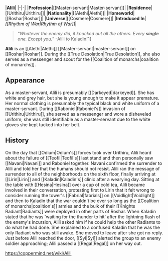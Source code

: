 |**Alili**|
|-|-|
|**Profession**|[[Master-servant\|Master-servant]]|
|**Residence**|[[Urithiru\|Urithiru]]|
|**Nationality**|[[Alethi\|Alethi]]|
|**Homeworld**|[[Roshar\|Roshar]]|
|**Universe**|[[Cosmere\|Cosmere]]|
|**Introduced In**|*[[Rhythm of War\|Rhythm of War]]*|

>“*Whatever the enemy did, it knocked out all the others. Every **single** one. Except you.*”
\-Alili to Kaladin[1]


**Alili** is an [[Alethi\|Alethi]] [[Master-servant\|master-servant]] on [[Roshar\|Roshar]]. During the [[True Desolation\|True Desolation]], she also serves as a messenger and scout for the [[Coalition of monarchs\|coalition of monarchs]].

## Appearance
As a master-servant, Alili is presumably [[Darkeyed\|darkeyed]]. She has white and grey hair, but she is young enough to make it appear premature. Her normal clothing is presumably the typical black and white uniform of a master-servant. During [[Raboniel\|Raboniel's]] invasion of [[Urithiru\|Urithiru]], she served as a messenger and wore a disheveled uniform; she was still identifiable as a master-servant due to the white gloves she kept tucked into her belt.

## History
On the day that [[Odium\|Odium's]] forces took over Urithiru, Alili heard about the failure of [[Teofil\|Teofil's]] last stand and then personally saw [[Navani\|Navani]] and Raboniel together. Navani confirmed the surrender to Alili and told her that the humans should not resist. Alili ran the message of surrender to all of the neighborhoods on the sixth floor, finally arriving at [[Lirin\|Lirin]] and [[Kaladin\|Kaladin's]] clinic after a wearying day. Sitting at the table with [[Hesina\|Hesina]] over a cup of cold tea, Alili became involved in their conversation, protesting first to Lirin that it felt wrong to consider running the tower's [[Fabrial\|fabrials]] on [[Voidlight\|Voidlight]] and then to Kaladin that the war couldn't be over so long as the [[Coalition of monarchs\|coalition's]] armies and the bulk of their [[Knights Radiant\|Radiants]] were deployed in other parts of Roshar.
When Kaladin stated that he was 'waiting for the thunder to hit' after the lightning flash of the enemy's incursion, Alili asked him if he could help the other Radiants to do what he had done. She explained to a confused Kaladin that he was the only Radiant who was still awake. She moved to leave after she got no reply. Just before Alili reached the door, [[Syl\|Syl]] alerted the group to an enemy soldier approaching; Alili passed a [[Regal\|Regal]] on her way out.



https://coppermind.net/wiki/Alili